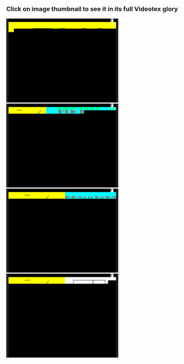 ### Click on image thumbnail to see it in its full **Videotex** glory

[<img src="https://raw.githubusercontent.com/XReyRobert/VideotexPagesRepository/master//PagesVideotex/cquest/FLY/.thumbnails/E.FLY.INTRO.gif" width="300">](http://www.lideal.com/miedit/minitel-loader.html?url=https://raw.githubusercontent.com/XReyRobert/VideotexPagesRepository/master//PagesVideotex/cquest/FLY/E.FLY.INTRO)
[<img src="https://raw.githubusercontent.com/XReyRobert/VideotexPagesRepository/master//PagesVideotex/cquest/FLY/.thumbnails/E.FLY.MENU.gif" width="300">](http://www.lideal.com/miedit/minitel-loader.html?url=https://raw.githubusercontent.com/XReyRobert/VideotexPagesRepository/master//PagesVideotex/cquest/FLY/E.FLY.MENU)
[<img src="https://raw.githubusercontent.com/XReyRobert/VideotexPagesRepository/master//PagesVideotex/cquest/FLY/.thumbnails/E.FLY.RESULT.gif" width="300">](http://www.lideal.com/miedit/minitel-loader.html?url=https://raw.githubusercontent.com/XReyRobert/VideotexPagesRepository/master//PagesVideotex/cquest/FLY/E.FLY.RESULT)
[<img src="https://raw.githubusercontent.com/XReyRobert/VideotexPagesRepository/master//PagesVideotex/cquest/FLY/.thumbnails/E.FLY.SAISIE.gif" width="300">](http://www.lideal.com/miedit/minitel-loader.html?url=https://raw.githubusercontent.com/XReyRobert/VideotexPagesRepository/master//PagesVideotex/cquest/FLY/E.FLY.SAISIE)
